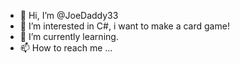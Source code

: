 - 👋 Hi, I’m @JoeDaddy33
- 👀 I’m interested in C#, i want to make a card game!
- 🌱 I’m currently learning.
- 📫 How to reach me ...

<!---
JoeDaddy33/JoeDaddy33 is a ✨ special ✨ repository because its `README.md` (this file) appears on your GitHub profile.
You can click the Preview link to take a look at your changes.
--->

